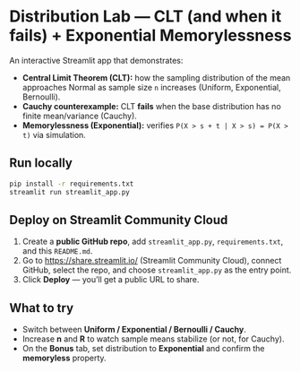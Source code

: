 
# Distribution Lab — CLT (and when it fails) + Exponential Memorylessness

An interactive Streamlit app that demonstrates:
- **Central Limit Theorem (CLT):** how the sampling distribution of the mean approaches Normal as sample size `n` increases (Uniform, Exponential, Bernoulli).
- **Cauchy counterexample:** CLT **fails** when the base distribution has no finite mean/variance (Cauchy).
- **Memorylessness (Exponential):** verifies `P(X > s + t | X > s) = P(X > t)` via simulation.

## Run locally
```bash
pip install -r requirements.txt
streamlit run streamlit_app.py
```

## Deploy on Streamlit Community Cloud
1. Create a **public GitHub repo**, add `streamlit_app.py`, `requirements.txt`, and this `README.md`.
2. Go to https://share.streamlit.io/ (Streamlit Community Cloud), connect GitHub, select the repo, and choose `streamlit_app.py` as the entry point.
3. Click **Deploy** — you’ll get a public URL to share.

## What to try
- Switch between **Uniform / Exponential / Bernoulli / Cauchy**.
- Increase **n** and **R** to watch sample means stabilize (or not, for Cauchy).
- On the **Bonus** tab, set distribution to **Exponential** and confirm the **memoryless** property.
